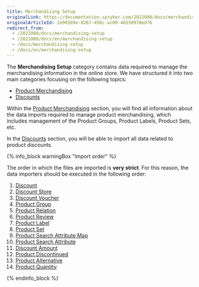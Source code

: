 ```yaml
---
title: Merchandising Setup
originalLink: https://documentation.spryker.com/2021080/docs/merchandising-setup
originalArticleId: 2e90589e-0267-458c-ac00-46550978ed76
redirect_from:
  - /2021080/docs/merchandising-setup
  - /2021080/docs/en/merchandising-setup
  - /docs/merchandising-setup
  - /docs/en/merchandising-setup
---
```


The **Merchandising Setup** category contains data required to manage the merchandising information in the online store. We have structured it into two main categories focusing on the following topics:

* [Product Merchandising](/docs/scos/dev/developer-guides/{{page.version}}/development-guide/data-import/data-import-categories/merchandising-setup/product-merchandising/product-merchandising.html)
* [ Discounts](/docs/scos/dev/developer-guides/{{page.version}}/development-guide/data-import/data-import-categories/merchandising-setup/discounts/discounts.html)

Within the [Product Merchandising](/docs/scos/dev/developer-guides/{{page.version}}/development-guide/data-import/data-import-categories/merchandising-setup/product-merchandising/product-merchandising.html) section, you will find all information about the data imports required to manage product merchandising, which includes management of the Product Groups, Product Labels, Product Sets, etc.

In the [ Discounts](/docs/scos/dev/developer-guides/{{page.version}}/development-guide/data-import/data-import-categories/merchandising-setup/discounts/discounts.html) section, you will be able to import all data related to product discounts.

{% info_block warningBox "Import order" %}

The order in which the files are imported is **very strict**. For this reason, the data importers should be executed in the following order:

1. [Discount](/docs/scos/dev/developer-guides/{{page.version}}/development-guide/data-import/data-import-categories/merchandising-setup/discounts/file-details-discount.csv.html)
2. [Discount Store](/docs/scos/dev/developer-guides/{{page.version}}/development-guide/data-import/data-import-categories/merchandising-setup/discounts/file-details-discount-store.csv.html)
3. [Discount Voucher](/docs/scos/dev/developer-guides/{{page.version}}/development-guide/data-import/data-import-categories/merchandising-setup/discounts/file-details-discount-voucher.csv.html)
4. [Product Group](/docs/scos/dev/developer-guides/{{page.version}}/development-guide/data-import/data-import-categories/merchandising-setup/product-merchandising/file-details-product-group.csv.html)
5. [Product Relation](/docs/scos/dev/developer-guides/{{page.version}}/development-guide/data-import/data-import-categories/merchandising-setup/product-merchandising/file-details-product-relation.csv.html)
6. [Product Review](/docs/scos/dev/developer-guides/{{page.version}}/development-guide/data-import/data-import-categories/merchandising-setup/product-merchandising/file-details-product-review.csv.html)
7. [Product Label](/docs/scos/dev/developer-guides/{{page.version}}/development-guide/data-import/data-import-categories/merchandising-setup/product-merchandising/file-details-product-label.csv.html)
8. [Product Set](/docs/scos/dev/developer-guides/{{page.version}}/development-guide/data-import/data-import-categories/merchandising-setup/product-merchandising/file-details-product-set.csv.html)
9. [Product Search Attribute Map](/docs/scos/dev/developer-guides/{{page.version}}/development-guide/data-import/data-import-categories/merchandising-setup/product-merchandising/file-details-product-search-attribute-map.csv.html)
10. [Product Search Attribute](/docs/scos/dev/developer-guides/{{page.version}}/development-guide/data-import/data-import-categories/merchandising-setup/product-merchandising/file-details-product-search-attribute.csv.html)
1. [Discount Amount](/docs/scos/dev/developer-guides/{{page.version}}/development-guide/data-import/data-import-categories/merchandising-setup/discounts/file-details-discount-amount.csv.html)
2. [Product Discontinued](/docs/scos/dev/developer-guides/{{page.version}}/development-guide/data-import/data-import-categories/merchandising-setup/product-merchandising/file-details-product-discontinued.csv.html)
3. [Product Alternative](/docs/scos/dev/developer-guides/{{page.version}}/development-guide/data-import/data-import-categories/merchandising-setup/product-merchandising/file-details-product-alternative.csv.html)
4. [Product Quantity](/docs/scos/dev/developer-guides/{{page.version}}/development-guide/data-import/data-import-categories/merchandising-setup/product-merchandising/file-details-product-quantity.csv.html)


{% endinfo_block %}
